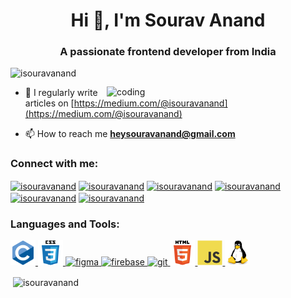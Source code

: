 
<h1 align="center">Hi 👋, I'm Sourav Anand</h1>
<h3 align="center">A passionate frontend developer from India</h3>
<img align="right" alt="coding" width="350" src="https://i.makeagif.com/media/4-05-2022/FvBVst.gif" style="margin-top: 30px;">

<p align="left"> <img src="https://komarev.com/ghpvc/?username=isouravanand&label=Profile%20views&color=0e75b6&style=flat" alt="isouravanand" /> </p>

- 📝 I regularly write articles on [https://medium.com/@isouravanand](https://medium.com/@isouravanand)

- 📫 How to reach me **heysouravanand@gmail.com**

<h3 align="left">Connect with me:</h3>
<p align="left">
<a href="https://linkedin.com/in/isouravanand" target="blank"><img align="center" src="https://raw.githubusercontent.com/rahuldkjain/github-profile-readme-generator/master/src/images/icons/Social/linked-in-alt.svg" alt="isouravanand" height="30" width="40" /></a>
<a href="https://instagram.com/isouravanand" target="blank"><img align="center" src="https://raw.githubusercontent.com/rahuldkjain/github-profile-readme-generator/master/src/images/icons/Social/instagram.svg" alt="isouravanand" height="30" width="40" /></a>
<a href="https://medium.com/isouravanand" target="blank"><img align="center" src="https://raw.githubusercontent.com/rahuldkjain/github-profile-readme-generator/master/src/images/icons/Social/medium.svg" alt="isouravanand" height="30" width="40" /></a>
<a href="https://www.youtube.com/c/isouravanand" target="blank"><img align="center" src="https://raw.githubusercontent.com/rahuldkjain/github-profile-readme-generator/master/src/images/icons/Social/youtube.svg" alt="isouravanand" height="30" width="40" /></a>
<a href="https://www.hackerrank.com/isouravanand" target="blank"><img align="center" src="https://raw.githubusercontent.com/rahuldkjain/github-profile-readme-generator/master/src/images/icons/Social/hackerrank.svg" alt="isouravanand" height="30" width="40" /></a>
<a href="https://www.leetcode.com/isouravanand" target="blank"><img align="center" src="https://raw.githubusercontent.com/rahuldkjain/github-profile-readme-generator/master/src/images/icons/Social/leet-code.svg" alt="isouravanand" height="30" width="40" /></a>
</p>

<h3 align="left">Languages and Tools:</h3>
<p align="left"> </a> <a href="https://www.cprogramming.com/" target="_blank" rel="noreferrer"> <img src="https://raw.githubusercontent.com/devicons/devicon/master/icons/c/c-original.svg" alt="c" width="40" height="40"/> </a> <a href="https://www.w3schools.com/css/" target="_blank" rel="noreferrer"> <img src="https://raw.githubusercontent.com/devicons/devicon/master/icons/css3/css3-original-wordmark.svg" alt="css3" width="40" height="40"/> </a> <a href="https://www.figma.com/" target="_blank" rel="noreferrer"> <img src="https://www.vectorlogo.zone/logos/figma/figma-icon.svg" alt="figma" width="40" height="40"/> </a> <a href="https://firebase.google.com/" target="_blank" rel="noreferrer"> <img src="https://www.vectorlogo.zone/logos/firebase/firebase-icon.svg" alt="firebase" width="40" height="40"/> </a> <a href="https://git-scm.com/" target="_blank" rel="noreferrer"> <img src="https://www.vectorlogo.zone/logos/git-scm/git-scm-icon.svg" alt="git" width="40" height="40"/> </a> <a href="https://www.w3.org/html/" target="_blank" rel="noreferrer"> <img src="https://raw.githubusercontent.com/devicons/devicon/master/icons/html5/html5-original-wordmark.svg" alt="html5" width="40" height="40"/> </a> <a href="https://developer.mozilla.org/en-US/docs/Web/JavaScript" target="_blank" rel="noreferrer"> <img src="https://raw.githubusercontent.com/devicons/devicon/master/icons/javascript/javascript-original.svg" alt="javascript" width="40" height="40"/> </a> <a href="https://www.linux.org/" target="_blank" rel="noreferrer"> <img src="https://raw.githubusercontent.com/devicons/devicon/master/icons/linux/linux-original.svg" alt="linux" width="40" height="40"/> </a> </p>

<p>&nbsp;<img align="center" src="https://github-readme-stats.vercel.app/api?username=isouravanand&show_icons=true&locale=en" alt="isouravanand" /></p>

